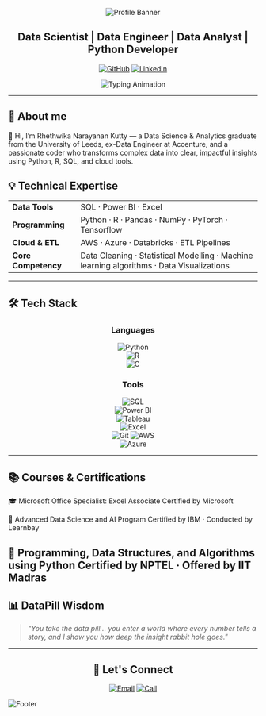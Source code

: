 <div align="center">
  
  ![Profile Banner](https://capsule-render.vercel.app/api?type=waving&color=0A84FF&height=200&section=header&text=Rhethwika%20Narayanan%20Kutty&fontSize=50&fontColor=fff&animation=twinkling&fontAlignY=35)

## Data Scientist | Data Engineer | Data Analyst | Python Developer


  [![GitHub](https://img.shields.io/badge/GitHub-%23181717.svg?style=for-the-badge&logo=github&logoColor=white)](https://github.com/Rhethwika999/)
  [![LinkedIn](https://img.shields.io/badge/LinkedIn-%230A66C2.svg?style=for-the-badge&logo=linkedin&logoColor=white)]([https://www.linkedin.com/in/vinaya-prasad-r-4a77401a7/](https://www.linkedin.com/in/rhethwika-narayanan-kutty/))


![Typing Animation](https://readme-typing-svg.herokuapp.com?font=Fira+Code&weight=600&size=22&pause=1000&color=0A84FF&center=true&vCenter=true&width=600&lines=Data+Scientist;SQL+Expert;Python+Developer;Power+BI+Specialist;)

  

</div>

---

## 🧍 About me
👋 Hi, I’m Rhethwika Narayanan Kutty — a Data Science & Analytics graduate from the University of Leeds, ex-Data Engineer at Accenture, and a passionate coder who transforms complex data into clear, impactful insights using Python, R, SQL, and cloud tools.

## 💡 Technical Expertise



<div align="center">
  <table>
    <tr>
  <td><strong>Data Tools</strong></td>
  <td>SQL · Power BI  · Excel</td>
</tr>
<tr>
  <td><strong>Programming</strong></td>
  <td>Python · R · Pandas · NumPy ·  PyTorch · Tensorflow</td>
</tr>
<tr>
  <td><strong>Cloud & ETL</strong></td>
  <td>AWS · Azure · Databricks · ETL Pipelines</td>
</tr>
<tr>
  <td><strong>Core Competency </strong></td>
  <td>Data Cleaning · Statistical Modelling · Machine learning algorithms · Data Visualizations</td>
</tr>

  </table>
</div>



---


## 🛠️ Tech Stack

<div align="center">

### Languages  
![Python](https://img.shields.io/badge/Python-%233776AB.svg?style=for-the-badge&logo=python&logoColor=white)  
![R](https://img.shields.io/badge/R-%23276DC3.svg?style=for-the-badge&logo=r&logoColor=white)  
![C](https://img.shields.io/badge/C-%2300599C.svg?style=for-the-badge&logo=c&logoColor=white)  

### Tools  
![SQL](https://img.shields.io/badge/SQL-%23007ACC.svg?style=for-the-badge&logo=sqlite&logoColor=white)  
![Power BI](https://img.shields.io/badge/PowerBI-%23F2C811.svg?style=for-the-badge&logo=powerbi&logoColor=black)  
![Tableau](https://img.shields.io/badge/Tableau-%23E97627.svg?style=for-the-badge&logo=tableau&logoColor=white)  
![Excel](https://img.shields.io/badge/Excel-%2300FF00.svg?style=for-the-badge&logo=microsoft-excel&logoColor=black)  
![Git](https://img.shields.io/badge/Git-%23F05032.svg?style=for-the-badge&logo=git&logoColor=white)
![AWS](https://img.shields.io/badge/AWS-%23FF9900.svg?style=for-the-badge&logo=amazon-aws&logoColor=white)  
![Azure](https://img.shields.io/badge/Azure-%230072C6.svg?style=for-the-badge&logo=microsoft-azure&logoColor=white)  


</div>

---

## 📚 Courses & Certifications
🎓 Microsoft Office Specialist: Excel Associate
Certified by Microsoft

🤖 Advanced Data Science and AI Program
Certified by IBM · Conducted by Learnbay

🐍 Programming, Data Structures, and Algorithms using Python
Certified by NPTEL · Offered by IIT Madras
---


## 📊 DataPill Wisdom

> *"You take the data pill... you enter a world where every number tells a story, and I show you how deep the insight rabbit hole goes."*

---
<div align="center">

## 🤝 Let's Connect


[![Email](https://img.shields.io/badge/Email-0A84FF?style=for-the-badge&logo=gmail&logoColor=white)](mailto:rhethwikank@gmail.com)
[![Call](https://img.shields.io/badge/Call_Me-%230A84FF?style=for-the-badge&logo=phone&logoColor=white)](tel:+447767567539)


</div>

![Footer](https://capsule-render.vercel.app/api?type=waving&color=0A84FF&height=120&section=footer)

